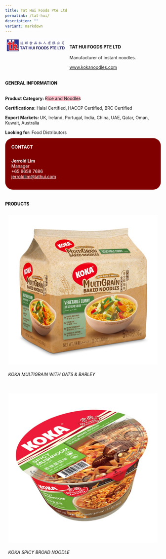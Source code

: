 ```yaml
---
title: Tat Hui Foods Pte Ltd
permalink: /tat-hui/
description: ""
variant: markdown
---
```

<div class="flex-paragraph">
	<div style="display: flex; flex-wrap: wrap;" class="flex-container">
		<div style="flex: 1 1 40%; display: block;" class="card sgds">
			<img src="/images/tat_hui_logo.png">
		</div>
		<div style="flex: 1 1 58%; display: block; margin-left: 3px" class="card-sgds">
			<h4 style="text-transform: uppercase; color: black;"><b>Tat Hui Foods Pte Ltd</b></h4>
			<p>Manufacturer of instant noodles.</p>
			<p><a target="_blank" href="https://www.kokanoodles.com">www.kokanoodles.com</a></p>
		</div>
	</div>
</div>

<h4 style="text-transform: uppercase; color: black;">
	<b>General Information</b>
</h4>
<div style="display: flex; flex-wrap: wrap;" class="flex-container">
	<div style="flex: 1 1 65%; display: block; align-self: stretch" class="card sgds">
		<div class="flex-paragraph">
			<p>
				<b>Product Category: </b>
				<span style="background-color: pink; border-radius: 10px;">Rice and Noodles</span>
			</p>
			<p>
				<b>Certifications: </b>Halal Certified, HACCP Certified, BRC Certified
			</p>
			<p>
				<b>Export Markets: </b>UK, Ireland, Portugal, India, China, UAE, Qatar, Oman, Kuwait, Australia
			</p>
			<p style="margin-bottom: 10px;">
				<b>Looking for: </b>Food Distributors
			</p>
		</div>
	</div>
	<div style="flex: 1 1 35%; padding: 10px; display: block; background-color: maroon; border-radius: 25px; align-self: center;" class="card sgds">
		<h4 style="color: white; margin-top: 10px; margin-left: 10px;">CONTACT</h4>
		<div class="flex-paragraph">
			<p style="padding: 10px; color: white;">
				<b>Jerrold Lim</b>
				<br>Manager<br>+65 9658 7686<br>
				<a style="color: white;" href="mailto:jerroldlim@tathui.com">jerroldlim@tathui.com</a>
			</p>
		</div>
	</div>
</div>
<br>
<h4 style="text-transform: uppercase; color: black;">
	<b>Products</b>
</h4>
<div style="display: flex; flex-wrap: wrap;">
	<div style="flex: 1 1 47%; margin: 10px; display: block;" class="card sgds">
		<div style="display: block;" class="flex-image">
			<img src="/images/tat_hui_product_01.jpg">
		</div>
		<div class="flex-paragraph">
			<h6 style="text-transform: uppercase; color: black;">KOKA Multigrain with Oats &amp; Barley</h6>
			<!-- <p>Description...</p> -->
		</div>
	</div>
	<div style="flex: 1 1 47%; margin: 10px; display: block;" class="card sgds">
		<div style="display: block;" class="flex-image">
			<img src="/images/tat_hui_product_02.jpg">
		</div>
		<div class="flex-paragraph">
			<h6 style="text-transform: uppercase; color: black;">KOKA Spicy Broad Noodle</h6>
			<!-- <p>Description...</p> -->
		</div>
	</div>
</div>